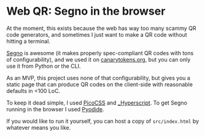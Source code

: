 # Web QR: Segno in the browser
At the moment, this exists because the web has way too many scammy QR code generators, and sometimes I just want to make a QR code without hitting a terminal. 

[Segno](https://github.com/heuer/segno/) is awesome (it makes properly spec-compliant QR codes with tons of configurability), and we used it on [canarytokens.org](https://canarytokens.org), but you can only use it from Python or the CLI. 

As an MVP, this project uses none of that configurability, but gives you a static page that can produce QR codes on the client-side with reasonable defaults in <100 LoC.

To keep it dead simple, I used [PicoCSS](https://picocss.com/) and [_Hyperscript](https://hyperscript.org/). To get Segno running in the browser I used [Pyodide](https://pyodide.org/).

If you would like to run it yourself, you can host a copy of `src/index.html` by whatever means you like.
